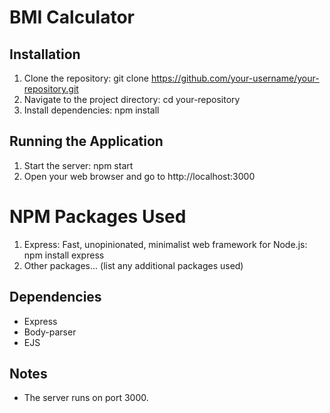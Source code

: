 # BMI Calculator
## Installation
1. Clone the repository: git clone https://github.com/your-username/your-repository.git
2. Navigate to the project directory: cd your-repository
3. Install dependencies: npm install
## Running the Application
1. Start the server: npm start
2. Open your web browser and go to http://localhost:3000
# NPM Packages Used
1. Express: Fast, unopinionated, minimalist web framework for Node.js: npm install express
2. Other packages... (list any additional packages used)
## Dependencies
- Express
- Body-parser
- EJS
## Notes

- The server runs on port 3000.






 







